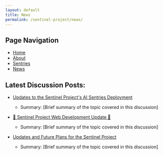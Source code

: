 ```yaml
---
layout: default
title: News
permalink: /sentinel-project/news/
---
```


## Page Navigation

- [Home](/sentinel-project/)
- [About](/sentinel-project/about/)
- [Sentries](/sentinel-project/sentries/)
- [News](/sentinel-project/news/)

## Latest Discussion Posts:

- [Updates to the Sentinel Project's AI Sentries Deployment](https://github.com/cywf/sentinel-project/discussions/14)
   - Summary: [Brief summary of the topic covered in this discussion]

- [🚀 Sentinel Project Web Development Update 🚀](https://github.com/cywf/sentinel-project/discussions/13)
   - Summary: [Brief summary of the topic covered in this discussion]

- [Updates and Future Plans for the Sentinel Project](https://github.com/cywf/sentinel-project/discussions/12)
   - Summary: [Brief summary of the topic covered in this discussion]


